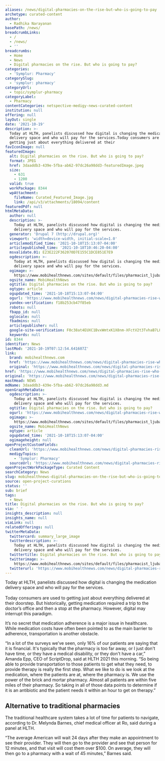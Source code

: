 ```yaml
---
aliases: /news/digital-pharmacies-on-the-rise-but-who-is-going-to-pay
archetype: curated-content
author:
  - Radhika Narayanan
basePath: /news/
breadcrumbLinks:
  - /
  - /news/
  - ''
breadcrumbs:
  - Home
  - News
  - Digital pharmacies on the rise. But who is going to pay?
categories:
  - 'Symplur: Pharmacy'
categorySlug:
  - 'symplur: pharmacy'
categoryUrl:
  - topic/symplur-pharmacy
categoryLabel:
  - Pharmacy
contentCategories: netspective-medigy-news-curated-content
institution: null
offering: null
layOut: single
date: '2021-10-19'
description: >-
  Today at HLTH, panelists discussed how digital is changing the medication
  delivery space and who will pay for the services.Today consumers are used to
  getting just about everything delivered at their 
favIconImage: null
featuredImage:
  alt: Digital pharmacies on the rise. But who is going to pay?
  format: JPEG
  href: 3daaddb3-439e-5fba-ab62-97dc26a98dd3-featuredImage.jpeg
  size:
    - 631
    - 1200
  valid: true
  workPackage: 8344
  wpAttachment:
    fileName: Curated_Featured_Image.jpg
    link: /api/v3/attachments/18094/content
featuredPdf: null
htmlMetaData:
  author: null
  description: >-
    Today at HLTH, panelists discussed how digital is changing the medication
    delivery space and who will pay for the services.
  generator: 'Drupal 7 (http://drupal.org)'
  viewport: 'width=device-width, initial-scale=1.0'
  articlemodified_time: '2021-10-18T15:13:07-04:00'
  articlepublished_time: '2021-10-18T10:46:20-04:00'
  msvalidate.01: E23E222F362070D7E155C1DCE851E7E9
  ogdescription: >-
    Today at HLTH, panelists discussed how digital is changing the medication
    delivery space and who will pay for the services.
  ogimage: >-
    https://www.mobihealthnews.com/sites/default/files/pharmacist_ljubaphoto_0.jpg
  ogsite_name: MobiHealthNews
  ogtitle: Digital pharmacies on the rise. But who is going to pay?
  ogtype: article
  ogupdated_time: '2021-10-18T15:13:07-04:00'
  ogurl: 'https://www.mobihealthnews.com/news/digital-pharmacies-rise-who-going-pay'
  yandex-verification: f18b253cb47f85eb
  robots: null
  fbapp_id: null
  oglocale: null
  fbadmins: null
  articlepublisher: null
  google-site-verification: F0c38at4EUXC1BvxWmtxK1X8nm-XFctV2t3TvhaB7L8
  keywords: null
id: 8344
identifier: News
lastMod: '2021-10-19T07:12:54.641607Z'
link:
  brand: mobihealthnews.com
  href: 'https://www.mobihealthnews.com/news/digital-pharmacies-rise-who-going-pay'
  original: 'https://www.mobihealthnews.com/news/digital-pharmacies-rise-who-going-pay'
href: 'https://www.mobihealthnews.com/news/digital-pharmacies-rise-who-going-pay'
original: 'https://www.mobihealthnews.com/news/digital-pharmacies-rise-who-going-pay'
mastHead: NEWS
mdName: 3daaddb3-439e-5fba-ab62-97dc26a98dd3.md
openGraphMetaData:
  ogdescription: >-
    Today at HLTH, panelists discussed how digital is changing the medication
    delivery space and who will pay for the services.
  ogtitle: Digital pharmacies on the rise. But who is going to pay?
  ogurl: 'https://www.mobihealthnews.com/news/digital-pharmacies-rise-who-going-pay'
  ogimage: >-
    https://www.mobihealthnews.com/sites/default/files/pharmacist_ljubaphoto_0.jpg
  ogsite_name: MobiHealthNews
  ogtype: article
  ogupdated_time: '2021-10-18T15:13:07-04:00'
  ogimageheight: null
openProjectCustomFields:
  cleanUrl: 'https://www.mobihealthnews.com/news/digital-pharmacies-rise-who-going-pay'
  medigyTopics:
    - 'Symplur: Pharmacy'
  sourceUrl: 'https://www.mobihealthnews.com/news/digital-pharmacies-rise-who-going-pay'
openProjectWorkPackageType: Curated Content
searchCategory: News
slug: mobihealthnews-digital-pharmacies-on-the-rise-but-who-is-going-to-pay
source: open-project-curations
status: ''
sub: brief
tags:
  - News
title: Digital pharmacies on the rise. But who is going to pay?
via: ' '
insights_description: null
insights_name: null
viaLink: null
relatedOfferings: null
twitterMetaData:
  twittercard: summary_large_image
  twitterdescription: >-
    Today at HLTH, panelists discussed how digital is changing the medication
    delivery space and who will pay for the services.
  twittertitle: Digital pharmacies on the rise. But who is going to pay?
  twitterimage: >-
    https://www.mobihealthnews.com/sites/default/files/pharmacist_ljubaphoto_0.jpg
  twitterurl: 'https://www.mobihealthnews.com/news/digital-pharmacies-rise-who-going-pay'
---
```

<p>Today at HLTH, panelists discussed how digital is changing the medication delivery space and who will pay for the services.<br><br>Today consumers are used to getting just about everything delivered at their doorstep. But historically, getting medication required a trip to the doctor’s office and then a stop at the pharmacy. However, digital may interrupt this paradigm.&nbsp;</p><p>It’s no secret that medication adherence is a major issue in healthcare. While medication costs have often been pointed to as the main barrier to adherence, transportation is another obstacle.&nbsp;</p><p>“In a&nbsp;lot of the surveys we’ve seen, only 16% of our patients are saying that it is financial. It's typically that the pharmacy is too far away, or I just don't have time, or they have a medical disability, or they don't have a car,” Amanda Epp, CEO of ScriptDrop, said at HLTH 2021 this morning. “So being able to provide transportation to those patients to get what they need, to provide therapy is really the first step. What we like to do is we look at the medication, where the patients are at, where the pharmacy is. We use the power of the brick and mortar pharmacy. Almost all patients are within five miles of their pharmacy. So taking in all of those data points to determine if it is an&nbsp;antibiotic and the patient needs it within an hour to get on therapy.”</p><h2><strong>Alternative to traditional pharmacies&nbsp;</strong></h2><p>The traditional healthcare system takes a lot of time for patients to navigate, according to Dr. Melynda Barnes, chief medical officer at Ro, said during a panel at HLTH.&nbsp;</p><p>“The average American will wait 24 days after they make an appointment to see their provider. They will then go to the provider and see that person for 12 minutes, and that visit will cost them over $100. On average, they will then go to a pharmacy with a wait of 45 minutes,” Barnes said.&nbsp;</p>